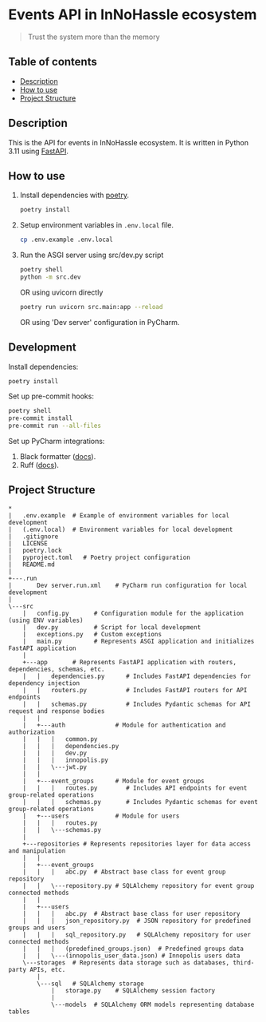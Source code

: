 # Events API in InNoHassle ecosystem

> Trust the system more than the memory

## Table of contents

- [Description](#description)
- [How to use](#how-to-use)
- [Project Structure](#project-structure)

## Description

This is the API for events in InNoHassle ecosystem. It is written in Python 3.11
using [FastAPI](https://fastapi.tiangolo.com/).

## How to use

1. Install dependencies with [poetry](https://python-poetry.org/docs/).
    ```bash
    poetry install
    ```
2. Setup environment variables in `.env.local` file.
    ```bash
    cp .env.example .env.local
    ```
3. Run the ASGI server using src/dev.py script
    ```bash
    poetry shell
    python -m src.dev
    ```
   OR using uvicorn directly
    ```bash
    poetry run uvicorn src.main:app --reload
    ```
   OR using 'Dev server' configuration in PyCharm.

## Development

Install dependencies:

```bash
poetry install
```

Set up pre-commit hooks:

```bash
poetry shell
pre-commit install
pre-commit run --all-files
```

Set up PyCharm integrations:

1. Black formatter ([docs](https://black.readthedocs.io/en/stable/integrations/editors.html#pycharm-intellij-idea)).
2. Ruff ([docs](https://beta.ruff.rs/docs/editor-integrations/#pycharm-unofficial)).

## Project Structure

```
*
|   .env.example  # Example of environment variables for local development
|   (.env.local)  # Environment variables for local development
|   .gitignore
|   LICENSE
|   poetry.lock
|   pyproject.toml   # Poetry project configuration
|   README.md
|
+---.run
|       Dev server.run.xml    # PyCharm run configuration for local development
|
\---src
    |   config.py       # Configuration module for the application (using ENV variables)
    |   dev.py          # Script for local development
    |   exceptions.py   # Custom exceptions
    |   main.py         # Represents ASGI application and initializes FastAPI application
    |
    +---app       # Represents FastAPI application with routers, dependencies, schemas, etc.
    |   |   dependencies.py      # Includes FastAPI dependencies for dependency injection
    |   |   routers.py           # Includes FastAPI routers for API endpoints
    |   |   schemas.py           # Includes Pydantic schemas for API request and response bodies
    |   |
    |   +---auth              # Module for authentication and authorization
    |   |   |   common.py
    |   |   |   dependencies.py
    |   |   |   dev.py
    |   |   |   innopolis.py
    |   |   \---jwt.py
    |   |
    |   +---event_groups      # Module for event groups
    |   |   |   routes.py        # Includes API endpoints for event group-related operations
    |   |   |   schemas.py       # Includes Pydantic schemas for event group-related operations
    |   +---users             # Module for users
    |   |   |   routes.py
    |   |   \---schemas.py
    |
    +---repositories # Represents repositories layer for data access and manipulation
    |   |
    |   +---event_groups
    |   |   |   abc.py  # Abstract base class for event group repository
    |   |   \---repository.py # SQLAlchemy repository for event group connected methods
    |   |
    |   +---users
    |   |   |   abc.py  # Abstract base class for user repository
    |   |   |   json_repository.py  # JSON repository for predefined groups and users
    |   |   |   sql_repository.py   # SQLAlchemy repository for user connected methods
    |   |   |   (predefined_groups.json)  # Predefined groups data
    |   |   \---(innopolis_user_data.json) # Innopolis users data
    \---storages  # Represents data storage such as databases, third-party APIs, etc.
        |
        \---sql   # SQLAlchemy storage
            |   storage.py    # SQLAlchemy session factory
            |
            \---models  # SQLAlchemy ORM models representing database tables

```
